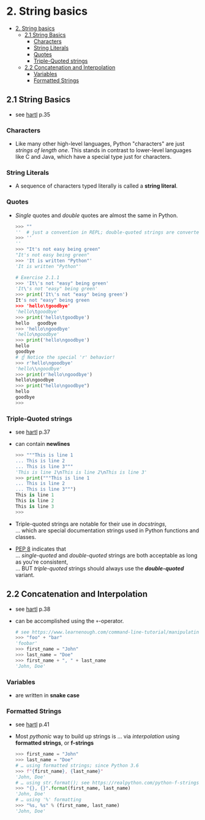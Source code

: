 # 2. String basics

- [2. String basics](#2-string-basics)
  - [2.1 String Basics](#21-string-basics)
    - [Characters](#characters)
    - [String Literals](#string-literals)
    - [Quotes](#quotes)
    - [Triple-Quoted strings](#triple-quoted-strings)
  - [2.2 Concatenation and Interpolation](#22-concatenation-and-interpolation)
    - [Variables](#variables)
    - [Formatted Strings](#formatted-strings)

## 2.1 String Basics

- see [hartl](../README.md#hartl) p.35

### Characters

- Like many other high-level languages, Python "characters" are just *strings of length one*. This stands in contrast to lower-level languages like C and Java, which have a special type just for characters.

### String Literals

- A sequence of characters typed literally is called a **string literal**.

### Quotes

- *Single* quotes and *double* quotes are almost the same in Python.

  ``` Python
  >>> ""
  ''  # just a convention in REPL; double-quoted strings are converted in single-quoted strings
  >>> ''
  ''  
  >>> "It's not easy being green"
  "It's not easy being green"
  >>> 'It is written "Python"'
  'It is written "Python"'
  
  # Exercise 2.1.1
  >>> 'It\'s not "easy" being green'
  'It\'s not "easy" being green'
  >>> print('It\'s not "easy" being green')
  It's not "easy" being green
  >>> 'hello\tgoodbye'
  'hello\tgoodbye'
  >>> print('hello\tgoodbye')
  hello   goodbye
  >>> 'hello\ngoodbye'
  'hello\ngoodbye'
  >>> print('hello\ngoodbye')
  hello  
  goodbye
  # ☝ Notice the special 'r' behavior!
  >>> r'hello\ngoodbye'
  'hello\\ngoodbye'
  >>> print(r'hello\ngoodbye')
  hello\ngoodbye
  >>> print("hello\ngoodbye")
  hello
  goodbye
  >>> 
  ```

### Triple-Quoted strings

- see [hartl](../README.md#hartl) p.37

- can contain **newlines**

  ``` Python
  >>> """This is line 1
  ... This is line 2
  ... This is line 3"""
  'This is line 1\nThis is line 2\nThis is line 3'
  >>> print("""This is line 1
  ... This is line 2
  ... This is line 3""")
  This is line 1
  This is line 2
  This is line 3
  >>>
  ```

- Triple-quoted strings are notable for their use in *docstrings*,  
  … which are special documentation strings used in Python functions and classes.

- [PEP 8](../README.md#pep-8) indicates that  
  … *single-quoted* and *double-quoted* strings are both acceptable as long as you're consistent,  
  … BUT *triple-quoted* strings should always use the ***double-quoted*** variant.

## 2.2 Concatenation and Interpolation

- see [hartl](../README.md#hartl) p.38

- can be accomplished using the `+`-operator.
  
  ``` Python
  # see https://www.learnenough.com/command-line-tutorial/manipulating_files#aside-foo-bar
  >>> "foo" + "bar"
  'foobar'
  >>> first_name = "John"
  >>> last_name = "Doe"
  >>> first_name + ", " + last_name
  'John, Doe'  
  ```

### Variables

- are written in **snake case**

### Formatted Strings

- see [hartl](../README.md#hartl) p.41

- Most *pythonic* way to build up strings is 
  … via *interpolation* using **formatted strings**, or **f-strings**

  ``` Python
  >>> first_name = "John"
  >>> last_name = "Doe"
  # … using formatted strings; since Python 3.6
  >>> f"{first_name}, {last_name}" 
  'John, Doe'
  # … using str.format(); see https://realpython.com/python-f-strings/
  >>> "{}, {}".format(first_name, last_name) 
  'John, Doe'
  # … using '%' formatting
  >>> "%s, %s" % (first_name, last_name)
  'John, Doe'
  ```
